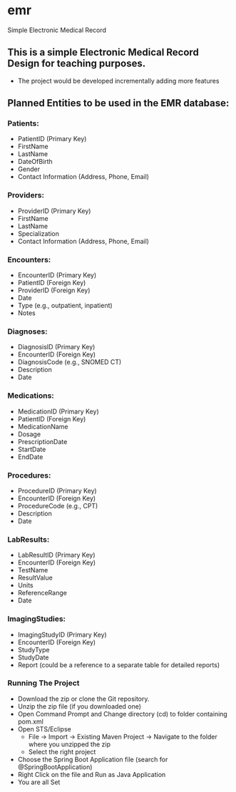 # emr
Simple Electronic Medical Record

## This is a simple Electronic Medical Record Design for teaching purposes.
* The project would be developed incrementally adding more features

## Planned Entities to be used in the EMR database:

### Patients:
- PatientID (Primary Key)
- FirstName
- LastName
- DateOfBirth
- Gender
- Contact Information (Address, Phone, Email)

### Providers:
- ProviderID (Primary Key)
- FirstName
- LastName
- Specialization
- Contact Information (Address, Phone, Email)

### Encounters:
- EncounterID (Primary Key)
- PatientID (Foreign Key)
- ProviderID (Foreign Key)
- Date
- Type (e.g., outpatient, inpatient)
- Notes

### Diagnoses:
- DiagnosisID (Primary Key)
- EncounterID (Foreign Key)
- DiagnosisCode (e.g., SNOMED CT)
- Description
- Date

### Medications:
- MedicationID (Primary Key)
- PatientID (Foreign Key)
- MedicationName
- Dosage
- PrescriptionDate
- StartDate
- EndDate

### Procedures:
- ProcedureID (Primary Key)
- EncounterID (Foreign Key)
- ProcedureCode (e.g., CPT)
- Description
- Date

### LabResults:
- LabResultID (Primary Key)
- EncounterID (Foreign Key)
- TestName
- ResultValue
- Units
- ReferenceRange
- Date

### ImagingStudies:
- ImagingStudyID (Primary Key)
- EncounterID (Foreign Key)
- StudyType
- StudyDate
- Report (could be a reference to a separate table for detailed reports)

### Running The Project
- Download the zip or clone the Git repository.
- Unzip the zip file (if you downloaded one)
- Open Command Prompt and Change directory (cd) to folder containing pom.xml
- Open STS/Eclipse
   - File -> Import -> Existing Maven Project -> Navigate to the folder where you unzipped the zip
   - Select the right project
- Choose the Spring Boot Application file (search for @SpringBootApplication)
- Right Click on the file and Run as Java Application
- You are all Set